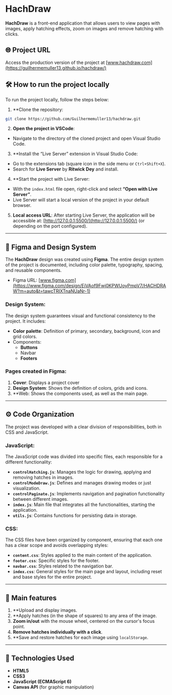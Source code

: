 # HachDraw


**HachDraw** is a front-end application that allows users to view pages with images, apply hatching effects, zoom on images and remove hatching with clicks.

## 🌐 Project URL
Access the production version of the project at [www.hachdraw.com](https://guilhermemuller13.github.io/hachdraw/)

## 🛠 How to run the project locally

To run the project locally, follow the steps below:

1. **Clone the repository:

  ```bash
  git clone https://github.com/Guilhermemuller13/hachdraw.git
   ```

2. **Open the project in VSCode**:

- Navigate to the directory of the cloned project and open Visual Studio Code.

3. **Install the “Live Server” extension in Visual Studio Code:

- Go to the extensions tab (square icon in the side menu or `Ctrl+Shift+X`).
- Search for **Live Server** by **Ritwick Dey** and install.

4. **Start the project with Live Server:

- With the `index.html` file open, right-click and select **“Open with Live Server”**.
- Live Server will start a local version of the project in your default browser.

5. **Local access URL**:
After starting Live Server, the application will be accessible at: [http://127.0.0.1:5500/](http://127.0.0.1:5500/) (or depending on the port configured).

---
## 🎨 Figma and Design System
The **HachDraw** design was created using **Figma**. The entire design system of the project is documented, including color palette, typography, spacing, and reusable components.

- Figma URL: [www.figma.com](https://www.figma.com/design/EjVAof9Fwj0KPWUoyPmpV7/HACHDRAW?m=auto&t=tawcTRIXTnaNUaNr-1)


### **Design System**:
The design system guarantees visual and functional consistency to the project. It includes:

- **Color palette**: Definition of primary, secondary, background, icon and grid colors.
- Components:
    - **Buttons**
    - Navbar
    - **Footers**

### **Pages created in Figma**:
1. **Cover**: Displays a project cover
2. **Design System**: Shows the definition of colors, grids and icons.
3. **Web: Shows the components used, as well as the main page.
---
## ⚙️ Code Organization
The project was developed with a clear division of responsibilities, both in CSS and JavaScript.


### JavaScript:
The JavaScript code was divided into specific files, each responsible for a different functionality:

- **`controlHatching.js`**: Manages the logic for drawing, applying and removing hatches in images.
- **`controlModeDraw.js`**: Defines and manages drawing modes or just visualization.
- **`controlPaginate.js`**: Implements navigation and pagination functionality between different images.
- **`index.js`**: Main file that integrates all the functionalities, starting the application.
- **`utils.js`**: Contains functions for persisting data in storage.

### CSS:
The CSS files have been organized by component, ensuring that each one has a clear scope and avoids overlapping styles:


- **`content.css`**: Styles applied to the main content of the application.
- **`footer.css`**: Specific styles for the footer.
- **`navbar.css`**: Styles related to the navigation bar.
- **`index.css`**: General styles for the main page and layout, including reset and base styles for the entire project.
---

## 🚀 Main features

1. **Upload and display images.
2. **Apply hatches (in the shape of squares) to any area of the image.
3. **Zoom in/out** with the mouse wheel, centered on the cursor's focus point.
4. **Remove hatches individually with a click**.
5. **Save and restore hatches for each image using `localStorage`.

---
## 🔧 Technologies Used
- **HTML5**
- **CSS3**
- **JavaScript (ECMAScript 6)**
- **Canvas API** (for graphic manipulation)



